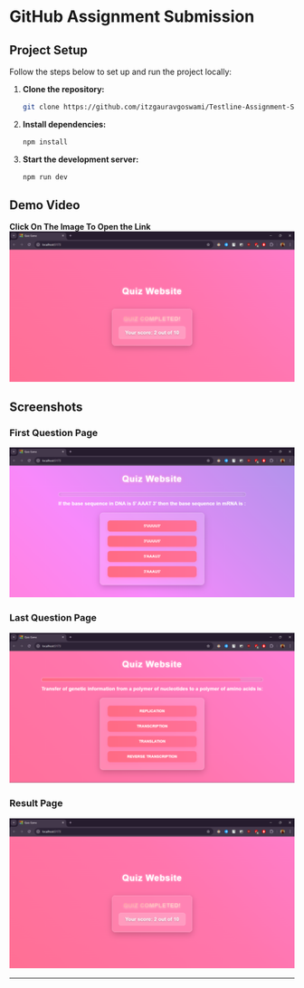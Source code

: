 # GitHub Assignment Submission

## Project Setup

Follow the steps below to set up and run the project locally:

1. **Clone the repository:**
   ```sh
   git clone https://github.com/itzgauravgoswami/Testline-Assignment-Submission
   ```

2. **Install dependencies:**
   ```sh
   npm install
   ```

3. **Start the development server:**
   ```sh
   npm run dev
   ```

## Demo Video
**Click On The Image To Open the Link**
[![Watch the video](./src/assets/S3.png)](https://youtu.be/RlmDS5JtVvk)

## Screenshots

### First Question Page
![First Question Page](./src/assets/S1.png)

### Last Question Page
![Last Question Page](./src/assets/S2.png)

### Result Page
![Result Page](./src/assets/S3.png)

---

